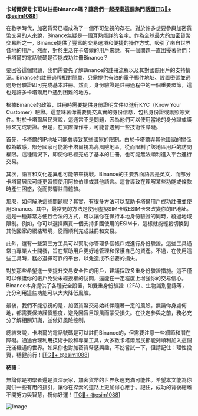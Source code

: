 **卡塔爾保号卡可以註冊binance嗎？讓我們一起探索這個熱門話題[[TG💪+ @esim1088](https://t.me/s/esim1088)]**

在數字時代，加密貨幣已經成為了一個不可忽視的存在。對於許多想要參與加密貨幣交易的人來說，Binance無疑是一個耳熟能詳的名字。作為全球最大的加密貨幣交易所之一，Binance提供了豐富的交易選項和便捷的操作方式，吸引了來自世界各地的用戶。然而，對於生活在卡塔爾的用戶來說，有一個問題一直困擾著他們：卡塔爾的電話號碼是否能成功註冊Binance？

要回答這個問題，我們需要先了解Binance的註冊流程以及其對國際用戶的支持情況。Binance的註冊過程相對簡單，只需提供有效的電子郵件地址、設置密碼並通過身份驗證即可完成基本註冊。然而，身份驗證是註冊過程中的一個重要環節，這也是許多卡塔爾用戶遇到困難的地方。

根據Binance的政策，註冊時需要提供身份證明文件以進行KYC（Know Your Customer）驗證。這意味著你需要提交真實的身份信息，包括身份證或護照等文件。對於卡塔爾居民來說，這通常不是問題，因為他們可以使用當地的身分證或護照來完成驗證。但是，在實際操作中，可能會遇到一些技術性障礙。

首先，卡塔爾的IP地址可能會導致某些國家的限制。由於卡塔爾與其他國家的關係較為敏感，部分國家可能將卡塔爾視為高風險地區，從而限制了該地區用戶的訪問權限。這種情況下，即使你已經完成了基本的註冊，也可能無法順利進入平台進行交易。

其次，語言和文化差異也可能帶來挑戰。Binance的主要界面語言是英文，而部分卡塔爾居民可能更習慣使用阿拉伯語或其他語言。這會導致在理解某些功能或條款時產生困惑，從而影響註冊體驗。

那麼，如何解決這些問題呢？其實，有很多方法可以幫助卡塔爾用戶成功註冊並使用Binance。其中，最常見的方法是使用虛擬SIM卡或ESIM卡來改變你的IP地址。這是一種非常方便且合法的方式，可以讓你在保持本地身份驗證的同時，繞過地域限制。例如，你可以選擇購買一個支持多國使用的ESIM卡，這樣就能輕鬆切換到其他國家的網絡環境，從而順利完成註冊和交易。

此外，還有一些第三方工具可以幫助你管理多個帳戶或進行身份驗證。這些工具通常由專業人士開發，旨在幫助用戶更好地管理和保護自己的資產。不過，在使用這些工具時，務必選擇可靠的平台，以免造成不必要的損失。

對於那些希望進一步提升交易安全性的用戶，建議採取多重身份驗證措施。這不僅可以保護你的帳戶免受未經授權的訪問，還能在一定程度上增強你的交易信心。Binance本身提供了各種安全設置，如雙重身份驗證（2FA）、生物識別登錄等，充分利用這些功能可以大大降低風險。

最後，我們不能忽視的是，加密貨幣交易始終伴隨著一定的風險。無論你身處何地，都需要保持謹慎態度，避免因盲目跟風而蒙受損失。在決定參與之前，務必充分了解相關知識，並做好風險控制。

總結來說，卡塔爾的電話號碼是可以註冊Binance的，但需要注意一些細節和潛在障礙。通過合理利用技術手段和專業工具，大多數卡塔爾居民都能夠順利加入這個充滿機遇的世界。如果你也對加密貨幣感興趣，不妨嘗試一下，但請記住：理性投資，穩健前行！[[TG💪+ @esim1088](https://t.me/s/esim1088)]

**結語：**

無論你是初學者還是資深玩家，加密貨幣的世界永遠充滿可能性。希望本文能為你提供一些有用的指引，讓你在探索的道路上更加得心應手。記住，成功的背後總離不開努力與智慧，祝你好運！[[TG💪+ @esim1088](https://t.me/s/esim1088)] 

![Image](https://i.postimg.cc/4NQfJmqS/Snipaste-2025-05-13-00-14-12.png)